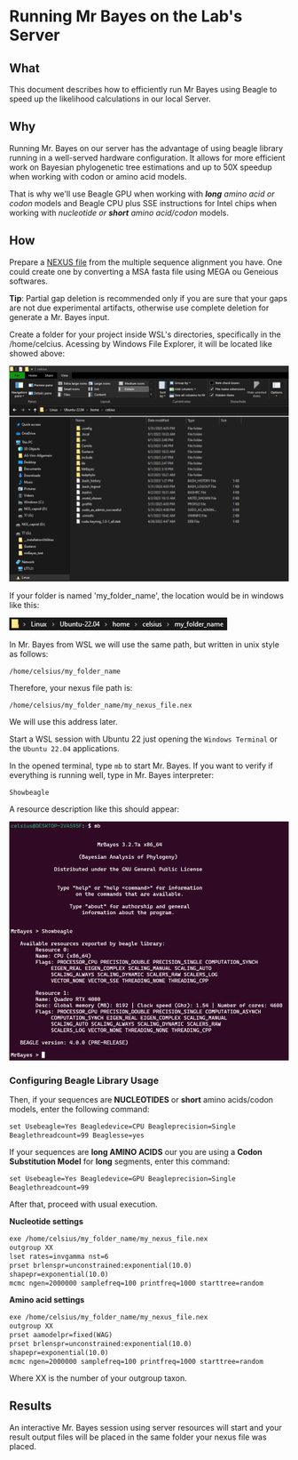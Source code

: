 # Running Mr Bayes on the Lab's Server

## What

This document describes how to efficiently run Mr Bayes using Beagle to speed up the likelihood calculations in our local Server.

## Why

Running Mr. Bayes on our server has the advantage of using beagle library running in a well-served hardware configuration. It allows for more efficient work on Bayesian phylogenetic tree estimations and up to 50X speedup when working with codon or amino acid models.

That is why we'll use Beagle GPU when working with ***long** amino acid or codon* models and Beagle CPU plus SSE instructions for Intel chips when working with *nucleotide or **short** amino acid/codon* models.

## How 

Prepare a [NEXUS file](https://en.wikipedia.org/wiki/Nexus_file) from the multiple sequence alignment you have. One could create one by converting a MSA fasta file using MEGA ou Geneious softwares.

**Tip**: Partial gap deletion is recommended only if you are sure that your gaps are not due experimental artifacts, otherwise use complete deletion for generate a Mr. Bayes input.

Create a folder for your project inside WSL's directories, specifically in the /home/celcius. Acessing by Windows File Explorer, it will be located like showed above:

![Untitled](img/beagle-mrbayes/img2.png)

If your folder is named 'my_folder_name', the location would be in windows like this:

![Untitled](img/beagle-mrbayes/img3.png)

In Mr. Bayes from WSL we will use the same path, but written in unix style as follows:

    /home/celsius/my_folder_name

Therefore, your nexus file path is:

    /home/celsius/my_folder_name/my_nexus_file.nex
We will use this address later.

Start a WSL session with Ubuntu 22 just opening the `Windows Terminal` or the `Ubuntu 22.04` applications. 

In the opened terminal, type `mb` to start Mr. Bayes. If you want to verify if everything is running well, type in Mr. Bayes interpreter:

    Showbeagle

A resource description like this should appear:

![Untitled](img/beagle-mrbayes/img1.png)

### Configuring Beagle Library Usage
Then, if your sequences are **NUCLEOTIDES** or **short** amino acids/codon models, enter the following command:

    set Usebeagle=Yes Beagledevice=CPU Beagleprecision=Single Beaglethreadcount=99 Beaglesse=yes

If your sequences are **long AMINO ACIDS** our you are using a **Codon Substitution Model** for **long** segments, enter this command:

    set Usebeagle=Yes Beagledevice=GPU Beagleprecision=Single Beaglethreadcount=99

After that, proceed with usual execution.

**Nucleotide settings**

    exe /home/celsius/my_folder_name/my_nexus_file.nex
    outgroup XX
    lset rates=invgamma nst=6 
    prset brlenspr=unconstrained:exponential(10.0) shapepr=exponential(10.0)
    mcmc ngen=2000000 samplefreq=100 printfreq=1000 starttree=random

**Amino acid settings**

    exe /home/celsius/my_folder_name/my_nexus_file.nex
    outgroup XX
    prset aamodelpr=fixed(WAG)
    prset brlenspr=unconstrained:exponential(10.0) shapepr=exponential(10.0)
    mcmc ngen=2000000 samplefreq=100 printfreq=1000 starttree=random

Where XX is the number of your outgroup taxon.

## Results

An interactive Mr. Bayes session using server resources will start and your result output files will be placed in the same folder your nexus file was placed.

